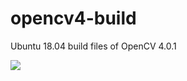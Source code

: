 # opencv4-build
Ubuntu 18.04 build files of OpenCV 4.0.1

![](https://ga-beacon.deno.dev/G-XKE1ZN52GP:69DA_vtfR8ueje9hNwb3zg/github.com/storef/opencv4.build)
